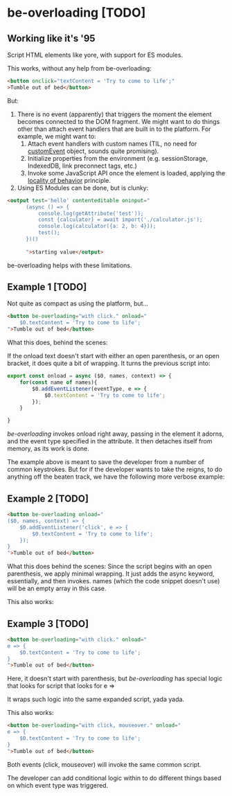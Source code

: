 # be-overloading [TODO]

## Working like it's '95

Script HTML elements like yore, with support for ES modules.

This works, without any help from be-overloading:

```html
<button onclick="textContent = 'Try to come to life';"
>Tumble out of bed</button>
```

But:

1. There is no event (apparently) that triggers the moment the element becomes connected to the DOM fragment.  We might want to do things other than attach event handlers that are built in to the platform.  For example, we might want to:
   1.  Attach event handlers with custom names (TIL, no need for [customEvent](https://github.com/webcomponents-cg/community-protocols/issues/12#issuecomment-872415080) object, sounds quite promising).
   2.  Initialize properties from the environment (e.g. sessionStorage, IndexedDB, link preconnect tags, etc.)
   3.  Invoke some JavaScript API once the element is loaded, applying the [locality of behavior](https://www.eloquentarchitecture.com/locality-of-behavior/#:~:text=The%20documentation%20for%20htmx%20refers%20to%20something%20called,formulation%20of%20the%20quoted%20statement%20from%20Richard%20Gabriel.) principle.
2. Using ES Modules can be done, but is clunky:

```html
<output test='hello' contenteditable oninput="
      (async () => {
          console.log(getAttribute('test'));
          const {calculator} = await import('./calculator.js');
          console.log(calculator({a: 2, b: 4}));
          test();
      })()
      
      ">starting value</output>
```


be-overloading helps with these limitations.

## Example 1 [TODO]

Not quite as compact as using the platform, but...

```html
<button be-overloading="with click." onload="
    $0.textContent = 'Try to come to life';
">Tumble out of bed</button>
```

What this does, behind the scenes:

If the onload text doesn't start with either an open parenthesis, or an open bracket, it does quite a bit of wrapping.  It turns the previous script into:

```JavaScript
export const onload = async ($0, names, context) => {
    for(const name of names){
        $0.addEventListener(eventType, e => {
            $0.textContent = 'Try to come to life';
        });
    }

}
```

*be-overloading* invokes onload right away, passing in the element it adorns, and the event type specified in the attribute.  It then detaches itself from memory, as its work is done.

The example above is meant to save the developer from a number of common keystrokes.  But for if the developer wants to take the reigns, to do anything off the beaten track, we have the following more verbose example:

## Example 2 [TODO]

```html
<button be-overloading onload="
($0, names, context) => {
    $0.addEventListener('click', e => {
        $0.textContent = 'Try to come to life';
    });
} 
">Tumble out of bed</button>
```

What this does behind the scenes:  Since the script begins with an open parenthesis, we apply minimal wrapping.  It just adds the async keyword, essentially, and then invokes.  names (which the code snippet doesn't use) will be an empty array in this case.


This also works:

## Example 3 [TODO]

```html
<button be-overloading="with click." onload="
e => {
    $0.textContent = 'Try to come to life';
}
">Tumble out of bed</button>
```

Here, it doesn't start with parenthesis, but *be-overloading* has special logic that looks for script that looks for e =>

It wraps such logic into the same expanded script, yada yada.


This also works:

```html
<button be-overloading="with click, mouseover." onload="
e => {
    $0.textContent = 'Try to come to life';
}
">Tumble out of bed</button>
```

Both events (click, mouseover) will invoke the same common script.

The developer can add conditional logic within to do different things based on which event type was triggered.









